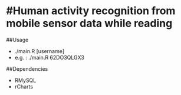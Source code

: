 #Human activity recognition from mobile sensor data while reading
=================================================================

##Usage

- ./main.R [username]
- e.g. : ./main.R 62DO3QLGX3

##Dependencies

- RMySQL
- rCharts